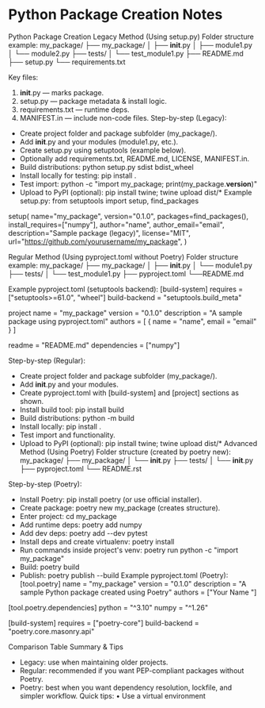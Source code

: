 # Python Package Creation Notes

Python Package Creation 
Legacy Method (Using setup.py)
Folder structure example:
my_package/
├── my_package/
│   ├── __init__.py
│   ├── module1.py
│   └── module2.py
├── tests/
│   └── test_module1.py
├── README.md
├── setup.py
└── requirements.txt


Key files:
1. __init__.py — marks package. 
2. setup.py — package metadata & install logic.
 3. requirements.txt — runtime deps. 
4. MANIFEST.in — include non-code files.
Step-by-step (Legacy):
- Create project folder and package subfolder (my_package/).
- Add __init__.py and your modules (module1.py, etc.).
- Create setup.py using setuptools (example below).
- Optionally add requirements.txt, README.md, LICENSE, MANIFEST.in.
- Build distributions: python setup.py sdist bdist_wheel
- Install locally for testing: pip install .
- Test import: python -c "import my_package; print(my_package.__version__)"
- Upload to PyPI (optional): pip install twine; twine upload dist/*
Example setup.py:
from setuptools import setup, find_packages

setup(
    name="my_package",
    version="0.1.0",
    packages=find_packages(),
    install_requires=["numpy"],
    author="name",
    author_email="email",
    description="Sample package (legacy)",
    license="MIT",
    url="https://github.com/yourusername/my_package",
)

Regular Method (Using pyproject.toml without Poetry)
Folder structure example:
my_package/
├── my_package/
│   ├── __init__.py
│   └── module1.py
├── tests/
│   └── test_module1.py
├── pyproject.toml
└──README.md


Example pyproject.toml (setuptools backend):
[build-system]
requires = ["setuptools>=61.0", "wheel"]
build-backend = "setuptools.build_meta"

project
name = "my_package"
version = "0.1.0"
description = "A sample package using pyproject.toml"
authors = [
  { name = "name", email = "email" }
]

readme = "README.md"
dependencies = ["numpy"]


Step-by-step (Regular):
- Create project folder and package subfolder (my_package/).
- Add __init__.py and your modules.
- Create pyproject.toml with [build-system] and [project] sections as shown.
- Install build tool: pip install build
- Build distributions: python -m build
- Install locally: pip install .
- Test import and functionality.
- Upload to PyPI (optional): pip install twine; twine upload dist/*
Advanced Method (Using Poetry)
Folder structure (created by poetry new):
my_package/
├── my_package/
│   └── __init__.py
├── tests/
│   └── __init__.py
├── pyproject.toml
└── README.rst

Step-by-step (Poetry):
- Install Poetry: pip install poetry (or use official installer).
- Create package: poetry new my_package (creates structure).
- Enter project: cd my_package
- Add runtime deps: poetry add numpy
- Add dev deps: poetry add --dev pytest
- Install deps and create virtualenv: poetry install
- Run commands inside project's venv: poetry run python -c "import my_package"
- Build: poetry build
- Publish: poetry publish --build
Example pyproject.toml (Poetry):
[tool.poetry]
name = "my_package"
version = "0.1.0"
description = "A sample Python package created using Poetry"
authors = ["Your Name <your email>"]

[tool.poetry.dependencies]
python = "^3.10"
numpy = "^1.26"

[build-system]
requires = ["poetry-core"]
build-backend = "poetry.core.masonry.api"

Comparison Table
Summary & Tips
- Legacy: use when maintaining older projects.
- Regular: recommended if you want PEP-compliant packages without Poetry.
- Poetry: best when you want dependency resolution, lockfile, and simpler workflow.
Quick tips:
• Use a virtual environment